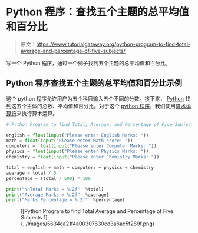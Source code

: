 # Python 程序：查找五个主题的总平均值和百分比

> 原文：<https://www.tutorialgateway.org/python-program-to-find-total-average-and-percentage-of-five-subjects/>

写一个 Python 程序，通过一个例子找到五个主题的总平均值和百分比。

## Python 程序查找五个主题的总平均值和百分比示例

这个 python 程序允许用户为五个科目输入五个不同的分数。接下来， [Python](https://www.tutorialgateway.org/python-tutorial/) 找到这五个主体的总数、平均值和百分比。对于这个 [python 程序](https://www.tutorialgateway.org/python-programming-examples/)，我们使用[算术运算符](https://www.tutorialgateway.org/python-arithmetic-operators/)来执行算术运算。

```py
# Python Program to find Total, Average, and Percentage of Five Subjects

english = float(input("Please enter English Marks: "))
math = float(input("Please enter Math score: "))
computers = float(input("Please enter Computer Marks: "))
physics = float(input("Please enter Physics Marks: "))
chemistry = float(input("Please enter Chemistry Marks: "))

total = english + math + computers + physics + chemistry
average = total / 5
percentage = (total / 500) * 100

print("\nTotal Marks = %.2f"  %total)
print("Average Marks = %.2f"  %average)
print("Marks Percentage = %.2f"  %percentage)
```

<figure class="wp-block-image">![Python Program to find Total Average and Percentage of Five Subjects 1](../Images/5634ca21f4a00307630cd3a6ac5f289f.png)</figure>